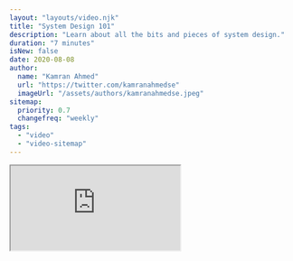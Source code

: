 ```yaml
---
layout: "layouts/video.njk"
title: "System Design 101"
description: "Learn about all the bits and pieces of system design."
duration: "7 minutes"
isNew: false
date: 2020-08-08
author:
  name: "Kamran Ahmed"
  url: "https://twitter.com/kamranahmedse"
  imageUrl: "/assets/authors/kamranahmedse.jpeg"
sitemap:
  priority: 0.7
  changefreq: "weekly"
tags:
  - "video"
  - "video-sitemap"
---
```


<iframe class="w-full aspect-video mb-5" src="https://www.youtube.com/embed/Y-Gl4HEyeUQ" title="System Design 101"></iframe>